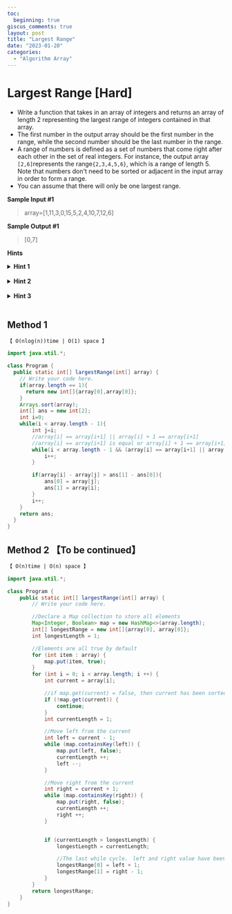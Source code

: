 ```yaml
---
toc:
  beginning: true
giscus_comments: true
layout: post
title: "Largest Range"
date: "2023-01-20"
categories:
  - "Algorithm Array"
---
```



# Largest Range [Hard]

- Write a function that takes in an array of integers and returns an array of length 2 representing the largest range of integers contained in that array.
- The first number in the output array should be the first number in the range, while the second number should be the last number in the range.
- A range of numbers is defined as a set of numbers that come right after each other in the set of real integers. For instance, the output array `[2,6]`represents the range`{2,3,4,5,6}`, which is a range of length 5. Note that numbers don't need to be sorted or adjacent in the input array in order to form a range.
- You can assume that there will only be one largest range.

**Sample Input #1**

> array=[1,11,3,0,15,5,2,4,10,7,12,6]

**Sample Output #1**

> [0,7]

**Hints**
<br>
<details> <summary><b>Hint 1</b></summary>
    <br>
    <i><strong> How can you use a hash table to solve this problem with an algorithm that runs in linear time?</strong></i>
</details>

<br>

<details> <summary><b>Hint 2</b></summary>
    <br>
    <i><strong> Iterate through the input array once,storing every unique number in a hash table and mapping every number to a falsy value.This hash table will not only provide for fast access of the numbers in the input array,but it will also allow you to keep track of "visited"and "unvisited"numbers,so as not to unnecessarily repeat work.  </strong></i>
</details>

<br>

<details> <summary><b>Hint 3</b></summary>
    <br>
    <i><strong> Iterate through the input array once more,this time stopping at every number to check if the number is marked as "visited"in the hash table.If it is,skip it;if it isn't,start expanding outwards from that number with a left number and a right number,continuously checking if those left and right numbers are in the hash table (and thus in the input array),and marking them as "visited"in the hash table if they are.This should allow you to quickly find the largest range in which the current number is contained,all the while setting you up not to perform unnecessary work later.  </strong></i>
</details>

<br>


## Method 1

```tex
【 O(nlog(n))time | O(1) space 】
```



```java
import java.util.*;

class Program {
  public static int[] largestRange(int[] array) {
    // Write your code here.
    if(array.length == 1){
      return new int[]{array[0],array[0]};
    }
    Arrays.sort(array); 
    int[] ans = new int[2]; 
    int i=0;
    while(i < array.length - 1){
        int j=i;
        //array[i] == array[i+1] || array[i] + 1 == array[i+1]
        //array[i] == array[i+1] is equal or array[i] + 1 == array[i+1] is equal, it means continuous.
        while(i < array.length - 1 && (array[i] == array[i+1] || array[i] + 1 == array[i+1])){ 
            i++;
        }

        if(array[i] - array[j] > ans[1] - ans[0]){ 
            ans[0] = array[j];
            ans[1] = array[i];
        }
        i++;
    }
    return ans;
  }
}

```



## Method 2 【To be continued】

```tex
【 O(n)time | O(n) space 】
```


```java
import java.util.*;

class Program {
    public static int[] largestRange(int[] array) {
        // Write your code here.

        //Declare a Map collection to store all elements
        Map<Integer, Boolean> map = new HashMap<>(array.length);
        int[] longestRange = new int[]{array[0], array[0]};
        int longestLength = 1;

        //Elements are all true by default
        for (int item : array) {
            map.put(item, true);
        }
        for (int i = 0; i < array.length; i ++) {
            int current = array[i];

            //if map.get(current) = false, then current has been sorted, then move to next number
            if (!map.get(current)) {
                continue;
            }
            int currentLength = 1;

            //Move left from the current 
            int left = current - 1;
            while (map.containsKey(left)) {
                map.put(left, false);
                currentLength ++;
                left --;
            }

            //Move right from the current 
            int right = current + 1;
            while (map.containsKey(right)) {
                map.put(right, false);
                currentLength ++;
                right ++;
            }


            if (currentLength > longestLength) {
                longestLength = currentLength;

                //The last while cycle， left and right value have been modified
                longestRange[0] = left + 1;
                longestRange[1] = right - 1;
            }
        }
        return longestRange;
    }
}


```

